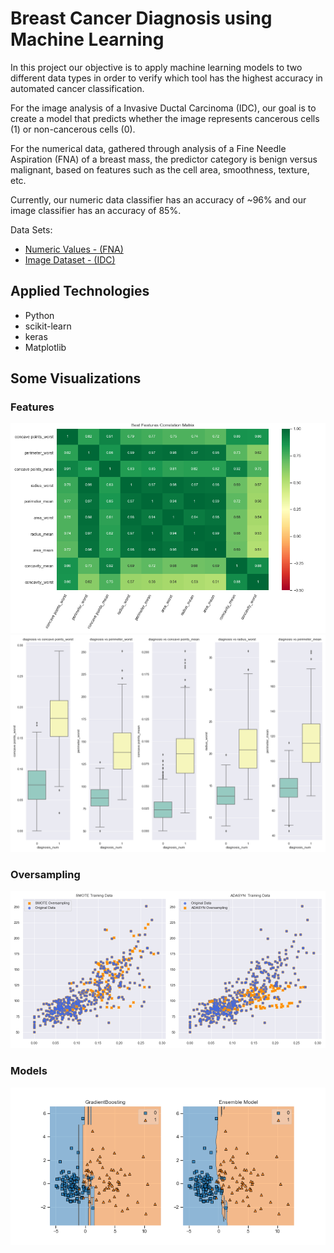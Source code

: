 # Breast Cancer Diagnosis using Machine Learning

In this project our objective is to apply machine learning models to two different data types in order to verify which tool has the highest accuracy in automated cancer classification.

For the image analysis of a Invasive Ductal Carcinoma (IDC), our goal is to create a model that predicts whether the image represents cancerous cells (1) or non-cancerous cells (0). 

For the numerical data, gathered through analysis of a Fine Needle Aspiration (FNA) of a breast mass, the predictor category is benign versus malignant, based on features such as the cell area, smoothness, texture, etc.

Currently, our numeric data classifier has an accuracy of ~96% and our image classifier has an accuracy of 85%.

Data Sets: 
* [Numeric Values - (FNA)](https://www.kaggle.com/uciml/breast-cancer-wisconsin-data)
* [Image Dataset - (IDC)](https://www.kaggle.com/paultimothymooney/breast-histopathology-images)

## Applied Technologies
* Python
* scikit-learn
* keras
* Matplotlib

## Some Visualizations
### Features
![](/images/01_best_features_correlation.png)
![](/images/03_best_features_vs_diagnosis1.png)
### Oversampling
![](/images/08_oversampling_visualization2.png)
### Models
![](/images/11_model_visualization3_GB_EM.png)

